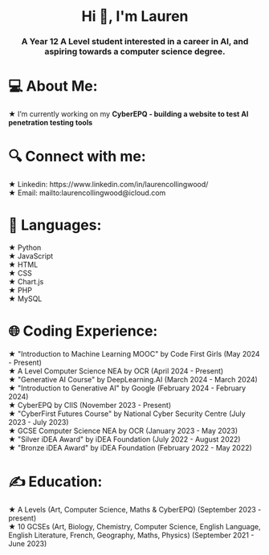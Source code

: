 <h1 align="center">Hi 👋, I'm Lauren</h1>
<h3 align="center">A Year 12 A Level student interested in a career in AI, and aspiring towards a computer science degree.</h3>

<h1 align="left">💻 About Me:</h1>

★ I’m currently working on my **CyberEPQ - building a website to test AI penetration testing tools** <br>

<h1 align="left">🔍 Connect with me:</h1>
★ Linkedin: https://www.linkedin.com/in/laurencollingwood/ <br>
★ Email: mailto:laurencollingwood@icloud.com <br>

<h1 align="left">📘 Languages:</h1>

★ Python <br>
★ JavaScript<br>
★ HTML<br>
★ CSS<br>
★ Chart.js<br>
★ PHP<br>
★ MySQL<br>

<h1 align="left">🌐 Coding Experience:</h1>

★ "Introduction to Machine Learning MOOC" by Code First Girls (May 2024 - Present)<br>
★ A Level Computer Science NEA by OCR (April 2024 - Present)<br>
★ "Generative AI Course" by DeepLearning.AI (March 2024 - March 2024)<br>
★ "Introduction to Generative AI" by Google (February 2024 - February 2024)<br>
★ CyberEPQ by CIIS (November 2023 - Present)<br>
★ "CyberFirst Futures Course" by National Cyber Security Centre (July 2023 - July 2023)<br>
★ GCSE Computer Science NEA by OCR (January 2023 - May 2023)<br>
★ "Silver iDEA Award" by iDEA Foundation (July 2022 - August 2022)<br>
★ "Bronze iDEA Award" by iDEA Foundation (February 2022 - May 2022)<br>
  
<h1 align="left">✍️ Education:</h1>

★ A Levels (Art, Computer Science, Maths & CyberEPQ) (September 2023 - present)<br>
★ 10 GCSEs (Art, Biology, Chemistry, Computer Science, English Language, English Literature, French, Geography, Maths, Physics) (September 2021 - June 2023)
